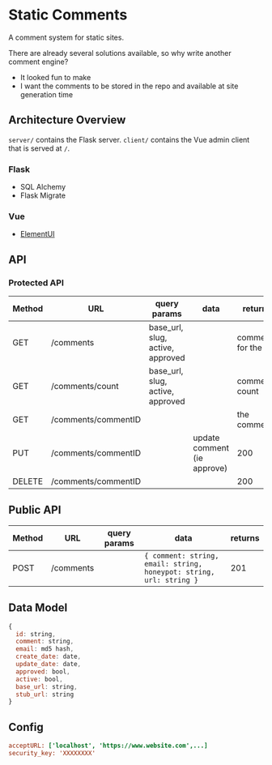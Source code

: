 # Static Comments

A comment system for static sites.

There are already several solutions available, so why write another comment engine?

- It looked fun to make
- I want the comments to be stored in the repo and available at site generation time

## Architecture Overview

`server/` contains the Flask server. `client/` contains the Vue admin client that is served at `/`.

### Flask

- SQL Alchemy
- Flask Migrate

### Vue

- [ElementUI](https://element.eleme.io)

## API

### Protected API 

|   Method   |    URL     |  query params   |  data                           | returns               |
|------------|------------|-----------------|---------------------------------|---------------------  |
|  GET       | /comments  | base_url, slug, active, approved   |               |  comments for the url |
|  GET       | /comments/count | base_url, slug, active, approved |            |        comment count  |
|  GET       | /comments/commentID |                 |                        |  the comment          |
|  PUT       | /comments/commentID |                 | update comment (ie approve) |  200             |
|  DELETE    | /comments/commentID |                 |                        |  200                  |

## Public API

|   Method   |    URL     | query params |  data   | returns    |
|------------|------------|--------------|---------|------------|
|  POST      |  /comments |              | `{ comment: string, email: string, honeypot: string, url: string }` | 201 |

## Data Model

```js
{
  id: string,
  comment: string,
  email: md5 hash,
  create_date: date,
  update_date: date,
  approved: bool,
  active: bool,
  base_url: string,
  stub_url: string
}
```

## Config

```ini
acceptURL: ['localhost', 'https://www.website.com',...]
security_key: 'XXXXXXXX'
```

